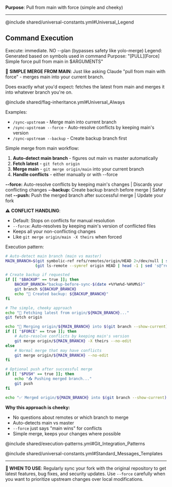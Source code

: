 **Purpose**: Pull from main with force (simple and cheeky)

---

@include shared/universal-constants.yml#Universal_Legend

## Command Execution
Execute: immediate. NO --plan (bypasses safety like yolo-merge)
Legend: Generated based on symbols used in command
Purpose: "[PULL][Force] Simple force pull from main in $ARGUMENTS"

🔄 **SIMPLE MERGE FROM MAIN**: Just like asking Claude "pull from main with force" - merges main into your current branch.

Does exactly what you'd expect: fetches the latest from main and merges it into whatever branch you're on.

@include shared/flag-inheritance.yml#Universal_Always

Examples:
- `/sync-upstream` - Merge main into current branch
- `/sync-upstream --force` - Auto-resolve conflicts by keeping main's version
- `/sync-upstream --backup` - Create backup branch first

Simple merge from main workflow:
1. **Auto-detect main branch** - figures out main vs master automatically
2. **Fetch latest** - `git fetch origin`
3. **Merge main** - `git merge origin/main` into your current branch
4. **Handle conflicts** - either manually or with --force

**--force:** Auto-resolve conflicts by keeping main's changes | Discards your conflicting changes
**--backup:** Create backup branch before merge | Safety net
**--push:** Push the merged branch after successful merge | Update your fork

⚠️ **CONFLICT HANDLING**: 
- Default: Stops on conflicts for manual resolution
- `--force`: Auto-resolves by keeping main's version of conflicted files
- Keeps all your non-conflicting changes
- Like `git merge origin/main -X theirs` when forced

Execution pattern:
```bash
# Auto-detect main branch (main vs master)
MAIN_BRANCH=$(git symbolic-ref refs/remotes/origin/HEAD 2>/dev/null | sed 's@^refs/remotes/origin/@@' || \
             (git ls-remote --symref origin HEAD | head -1 | sed 's@^ref: refs/heads/@@' || echo "main"))

# Create backup if requested
if [[ "$BACKUP" == true ]]; then
    BACKUP_BRANCH="backup-before-sync-$(date +%Y%m%d-%H%M%S)"
    git branch ${BACKUP_BRANCH}
    echo "💾 Created backup: ${BACKUP_BRANCH}"
fi

# The simple, cheeky approach
echo "🔄 Fetching latest from origin/${MAIN_BRANCH}..."
git fetch origin

echo "🔀 Merging origin/${MAIN_BRANCH} into $(git branch --show-current)..."
if [[ "$FORCE" == true ]]; then
    # Auto-resolve conflicts by keeping main's version
    git merge origin/${MAIN_BRANCH} -X theirs --no-edit
else
    # Normal merge that may have conflicts
    git merge origin/${MAIN_BRANCH} --no-edit
fi

# Optional push after successful merge
if [[ "$PUSH" == true ]]; then
    echo "📤 Pushing merged branch..."
    git push
fi

echo "✅ Merged origin/${MAIN_BRANCH} into $(git branch --show-current)"
```

**Why this approach is cheeky:**
- No questions about remotes or which branch to merge
- Auto-detects main vs master
- `--force` just says "main wins" for conflicts
- Simple merge, keeps your changes where possible

@include shared/execution-patterns.yml#Git_Integration_Patterns

@include shared/universal-constants.yml#Standard_Messages_Templates

---

**🔄 WHEN TO USE**: Regularly sync your fork with the original repository to get latest features, bug fixes, and security updates. Use `--force` carefully when you want to prioritize upstream changes over local modifications.